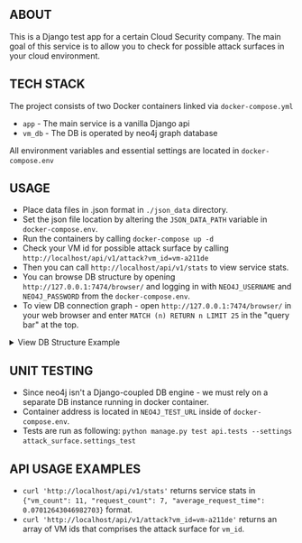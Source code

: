 ## ABOUT ##
This is a Django test app for a certain Cloud Security company.
The main goal of this service is to allow you to check for possible attack surfaces in your cloud environment.

## TECH STACK ##
The project consists of two Docker containers linked via `docker-compose.yml`
* `app` - The main service is a vanilla Django api
* `vm_db` - The DB is operated by neo4j graph database

All environment variables and essential settings are located in `docker-compose.env`

## USAGE ##
* Place data files in .json format in `./json_data` directory.
* Set the json file location by altering the `JSON_DATA_PATH` variable in `docker-compose.env`.
* Run the containers by calling `docker-compose up -d`
* Check your VM id for possible attack surface by calling `http://localhost/api/v1/attack?vm_id=vm-a211de`
* Then you can call `http://localhost/api/v1/stats` to view service stats.
* You can browse DB structure by opening `http://127.0.0.1:7474/browser/` and logging in with `NEO4J_USERNAME` and `NEO4J_PASSWORD` from the `docker-compose.env`.
* To view DB connection graph - open `http://127.0.0.1:7474/browser/` in your web browser and enter `MATCH (n) RETURN n LIMIT 25` in the "query bar" at the top.

<details>
  <summary>View DB Structure Example</summary>
  ![DB Structure Example](readme_images/db_structure.png)
</details>

## UNIT TESTING ##
* Since neo4j isn't a Django-coupled DB engine - we must rely on a separate DB instance running in docker container.
* Container address is located in `NEO4J_TEST_URL` inside of `docker-compose.env`.
* Tests are run as following: `python manage.py test api.tests --settings attack_surface.settings_test`

## API USAGE EXAMPLES ##
* `curl 'http://localhost/api/v1/stats'` returns service stats in `{"vm_count": 11, "request_count": 7, "average_request_time": 0.07012643046982703}` format.
* `curl 'http://localhost/api/v1/attack?vm_id=vm-a211de'` returns an array of VM ids that comprises the attack surface for `vm_id`.